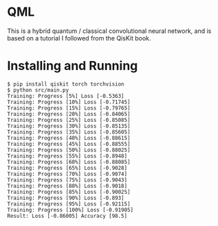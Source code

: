 # QML
This is a hybrid quantum / classical convolutional neural network, and is based
on a tutorial I followed from the QisKit book. 

# Installing and Running
```shell script
$ pip install qiskit torch torchvision
$ python src/main.py
Training: Progress [5%] Loss [-0.5363]
Training: Progress [10%] Loss [-0.71745]
Training: Progress [15%] Loss [-0.79765]
Training: Progress [20%] Loss [-0.84065]
Training: Progress [25%] Loss [-0.85085]
Training: Progress [30%] Loss [-0.85135]
Training: Progress [35%] Loss [-0.85605]
Training: Progress [40%] Loss [-0.88615]
Training: Progress [45%] Loss [-0.88555]
Training: Progress [50%] Loss [-0.88025]
Training: Progress [55%] Loss [-0.8948]
Training: Progress [60%] Loss [-0.88085]
Training: Progress [65%] Loss [-0.9028]
Training: Progress [70%] Loss [-0.9074]
Training: Progress [75%] Loss [-0.9043]
Training: Progress [80%] Loss [-0.9018]
Training: Progress [85%] Loss [-0.90025]
Training: Progress [90%] Loss [-0.893]
Training: Progress [95%] Loss [-0.92115]
Training: Progress [100%] Loss [-0.91905]
Result: Loss [-0.86005] Accuracy [98.5]
```